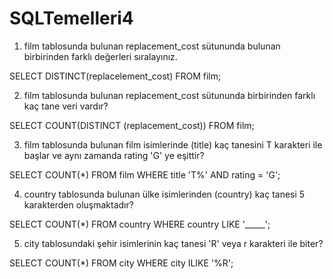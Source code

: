 # SQLTemelleri4

1. film tablosunda bulunan replacement_cost sütununda bulunan birbirinden farklı değerleri sıralayınız.

SELECT DISTINCT(replacelement_cost) FROM film;

2. film tablosunda bulunan replacement_cost sütununda birbirinden farklı kaç tane veri vardır?

SELECT COUNT(DISTINCT (replacement_cost)) FROM film;

3. film tablosunda bulunan film isimlerinde (title) kaç tanesini T karakteri ile başlar ve aynı zamanda rating 'G' ye eşittir?

SELECT COUNT(*) FROM film WHERE title 'T%' AND rating = 'G';

4. country tablosunda bulunan ülke isimlerinden (country) kaç tanesi 5 karakterden oluşmaktadır?

SELECT COUNT(*) FROM country WHERE country LIKE '_____';

5. city tablosundaki şehir isimlerinin kaç tanesi 'R' veya r karakteri ile biter?

SELECT COUNT(*) FROM city WHERE city ILIKE '%R';
